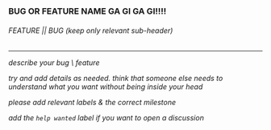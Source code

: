 ### BUG OR FEATURE NAME GA GI GA GI!!!!
###### FEATURE || BUG (keep only relevant sub-header)
---
*describe your bug \ feature*

*try and add details as needed. think that someone else needs to understand what you want without being inside your head*

*please add relevant labels & the correct milestone*

*add the `help wanted` label if you want to open a discussion*
